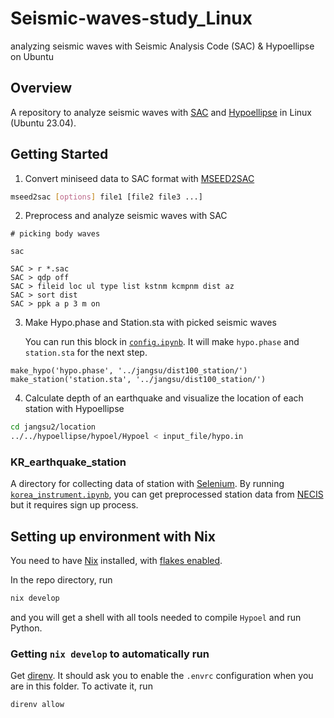 # Seismic-waves-study_Linux

analyzing seismic waves with Seismic Analysis Code (SAC) &amp; Hypoellipse on Ubuntu


## Overview

A repository to analyze seismic waves with [SAC](https://ds.iris.edu/ds/nodes/dmc/software/downloads/SAC/102-0/) and [Hypoellipse](https://pubs.usgs.gov/of/1999/ofr-99-0023/) in Linux (Ubuntu 23.04).


## Getting Started

1) Convert miniseed data to SAC format with [MSEED2SAC](https://github.com/iris-edu/mseed2sac)

```bash
mseed2sac [options] file1 [file2 file3 ...]
```

2) Preprocess and analyze seismic waves with SAC

```
# picking body waves

sac

SAC > r *.sac
SAC > qdp off
SAC > fileid loc ul type list kstnm kcmpnm dist az
SAC > sort dist
SAC > ppk a p 3 m on
```

3) Make Hypo.phase and Station.sta with picked seismic waves
   
   You can run this block in [`config.ipynb`](jangsu_practice/config.ipynb).
   It will make `hypo.phase` and `station.sta` for the next step.
   
```python3
make_hypo('hypo.phase', '../jangsu/dist100_station/')
make_station('station.sta', '../jangsu/dist100_station/')
```



4) Calculate depth of an earthquake and visualize the location of each station with Hypoellipse

```bash
cd jangsu2/location
../../hypoellipse/hypoel/Hypoel < input_file/hypo.in
```

### KR_earthquake_station

A directory for collecting data of station with [Selenium](https://www.selenium.dev/documentation/webdriver/).
By running [`korea_instrument.ipynb`](KR_earthquake_station/korea_instrument.ipynb), you can get preprocessed station data from [NECIS](https://necis.kma.go.kr/necis-dbf/user/common/userLoginNewForm.do) but it requires sign up process.


## Setting up environment with Nix

You need to have [Nix](https://nixos.org/download) installed, with [flakes enabled](https://nixos.wiki/wiki/Flakes#Other_Distros:_Without_Home-Manager).

In the repo directory, run
```sh
nix develop
```
and you will get a shell with all tools needed to compile `Hypoel` and run Python.


### Getting `nix develop` to automatically run

Get [direnv](https://direnv.net/docs/installation.html). It should ask you to enable the `.envrc` configuration
when you are in this folder.
To activate it, run
```sh
direnv allow
```
